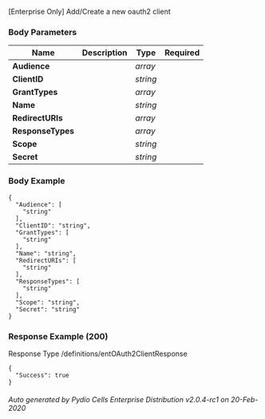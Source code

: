 






 
[Enterprise Only] Add/Create a new oauth2 client  


### Body Parameters

Name | Description | Type | Required
---|---|---|---
**Audience** |  | _array_ |   
**ClientID** |  | _string_ |   
**GrantTypes** |  | _array_ |   
**Name** |  | _string_ |   
**RedirectURIs** |  | _array_ |   
**ResponseTypes** |  | _array_ |   
**Scope** |  | _string_ |   
**Secret** |  | _string_ |   


### Body Example
```
{
  "Audience": [
    "string"
  ],
  "ClientID": "string",
  "GrantTypes": [
    "string"
  ],
  "Name": "string",
  "RedirectURIs": [
    "string"
  ],
  "ResponseTypes": [
    "string"
  ],
  "Scope": "string",
  "Secret": "string"
}
```






### Response Example (200)
Response Type /definitions/entOAuth2ClientResponse

```
{
  "Success": true
}
```




###### Auto generated by Pydio Cells Enterprise Distribution v2.0.4-rc1 on 20-Feb-2020
